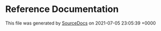 # Reference Documentation

This file was generated by [SourceDocs](https://github.com/eneko/SourceDocs) on 2021-07-05 23:05:39 +0000